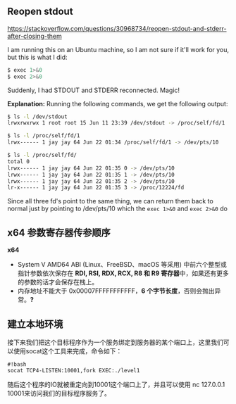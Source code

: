 ## Reopen stdout

https://stackoverflow.com/questions/30968734/reopen-stdout-and-stderr-after-closing-them

I am running this on an Ubuntu machine, so I am not sure if it'll work for you, but this is what I did:

```sh
$ exec 1>&0
$ exec 2>&0
```

Suddenly, I had STDOUT and STDERR reconnected. Magic!

**Explanation:** Running the following commands, we get the following output:

```sh
$ ls -l /dev/stdout
lrwxrwxrwx 1 root root 15 Jun 11 23:39 /dev/stdout -> /proc/self/fd/1

$ ls -l /proc/self/fd/1
lrwx------ 1 jay jay 64 Jun 22 01:34 /proc/self/fd/1 -> /dev/pts/10

$ ls -l /proc/self/fd/
total 0
lrwx------ 1 jay jay 64 Jun 22 01:35 0 -> /dev/pts/10
lrwx------ 1 jay jay 64 Jun 22 01:35 1 -> /dev/pts/10
lrwx------ 1 jay jay 64 Jun 22 01:35 2 -> /dev/pts/10
lr-x------ 1 jay jay 64 Jun 22 01:35 3 -> /proc/12224/fd
```

Since all three fd's point to the same thing, we can return them back to normal just by pointing to /dev/pts/10 which the `exec 1>&0` and `exec 2>&0` do

## x64 参数寄存器传参顺序

**x64**

- System V AMD64 ABI (Linux、FreeBSD、macOS 等采用) 中前六个整型或指针参数依次保存在 **RDI, RSI, RDX, RCX, R8 和 R9 寄存器**中，如果还有更多的参数的话才会保存在栈上。
- 内存地址不能大于 0x00007FFFFFFFFFFF，**6 个字节长度**，否则会抛出异常。**?**

## 建立本地环境

接下来我们把这个目标程序作为一个服务绑定到服务器的某个端口上，这里我们可以使用socat这个工具来完成，命令如下：

```shell
#!bash
socat TCP4-LISTEN:10001,fork EXEC:./level1
```

随后这个程序的IO就被重定向到10001这个端口上了，并且可以使用 nc 127.0.0.1 10001来访问我们的目标程序服务了。